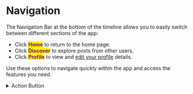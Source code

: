 # Navigation

The Navigation Bar at the bottom of the timeline allows you to easily switch between different sections of the app:

* Click <mark style="color:purple;">**Home**</mark> to return to the home page.
* Click <mark style="color:purple;">**Discover**</mark> to explore posts from other users.
* Click <mark style="color:purple;">**Profile**</mark> to view and [edit your profile](../moseiki-features/your-profile/editing-your-profile.md) details.

Use these options to navigate quickly within the app and access the features you need.

<details>

<summary>Action Button</summary>

Tap the Action Button shortly to go directly to the **Create Post** screen.

Long press the Action Button to see these shortcuts:

* **Shop:** Direct link to the Shop.
* **Mo:** Opens the AI workflow.
* **Create Story:** Direct link to the Story Creation workflow.
* **Create Post:** Quick route to the Post Creation workflow.

Choose the needed shortcut to use the feature right away.

</details>
